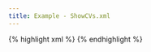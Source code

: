 ```yaml
---
title: Example - ShowCVs.xml 
---
```


{% highlight xml %}
<ServerManagerConfiguration>
  <ProxyGroup name="filters">
    <SourceProxy name="vtkShowCVs" class="vtkShowCVs" label="Show Control Volumes">
      <Documentation long_help="Calculate a Vornoi tesselation to show the control volume structure." short_help="Show Control Volumes">
      </Documentation>
      <InputProperty
	  name="Input"
	  command="SetInputConnection">
	<ProxyGroupDomain name="groups">
	  <Group name="sources"/>
	  <Group name="filters"/>
	</ProxyGroupDomain>
	<DataTypeDomain name="input_type">
	  <DataType value="vtkUnstructuredGrid"/>
	</DataTypeDomain>
      </InputProperty>
    </SourceProxy>
  </ProxyGroup>
</ServerManagerConfiguration>
{% endhighlight %}
